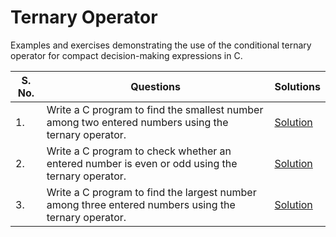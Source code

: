 # Ternary Operator

Examples and exercises demonstrating the use of the conditional ternary operator for compact decision-making expressions in C.

| S. No. | Questions | Solutions |
|---|---|---|
| 1. | Write a C program to find the smallest number among two entered numbers using the ternary operator. | [Solution]() |
| 2. | Write a C program to check whether an entered number is even or odd using the ternary operator. | [Solution]() |
| 3. | Write a C program to find the largest number among three entered numbers using the ternary operator. | [Solution]() |
